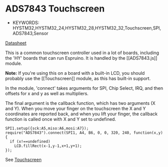 <!--- Copyright (c) 2013 Gordon Williams, Pur3 Ltd. See the file LICENSE for copying permission. -->
ADS7843 Touchscreen
=================

* KEYWORDS: HYSTM32,HYSTM32_24,HYSTM32_28,HYSTM32_32,Touchscreen,SPI,ADS7843,Sensor

[Datasheet](/datasheets/ADS7843.pdf)

This is a common touchscreen controller used in a lot of boards, including the 'HY' boards that can run Espruino. It is handled by the [[ADS7843.js]] module.

**Note:** If you're using this on a board with a built-in LCD, you should probably use the [[Touchscreen]] module, as this has built-in support. 

In the module, 'connect' takes arguments for SPI, Chip Select, IRQ, and then offsets for x and y as well as multipliers.

The final argument is the callback function, which has two arguments (X and Y). When you move your finger on the touchscreen the X and Y coordinates are reported back, and when you lift your finger, the callback function is called once with X and Y set to undefined.

```
SPI1.setup({sck:A5,miso:A6,mosi:A7});
require("ADS7843").connect(SPI1, A4, B6, 0, 0, 320, 240, function(x,y) {
  if (x!==undefined)
    LCD.fillRect(x-1,y-1,x+1,y+1);
});
```

See [Touchscreen](Touchscreen)
